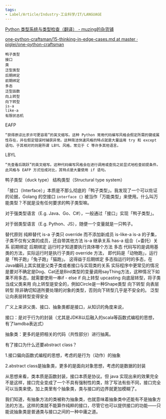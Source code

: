 ```yaml
---
tags:
- Label/Article/Industry-工业科学/IT/LANGUAGE
---
```


[Python 类型系统与类型检查（翻译） - muzing的杂货铺](https://muzing.top/posts/84a8da1c/)

[one-python-craftsman/15-thinking-in-edge-cases.md at master · piglei/one-python-craftsman](https://github.com/piglei/one-python-craftsman/blob/master/zh_CN/15-thinking-in-edge-cases.md)


    鸭子类型
    接口
    类
    泛型类型
    后期绑定
    前期绑定
    多态
    泛型函数
    向上转型
    向下转型
    is-a
    like-a
    有限状态机


EAFP

    “获得原谅比求许可更容易”的英文缩写。这种 Python 常用代码编写风格会假定所需的键或属性存在，并在假定错误时捕获异常。这种简洁快速风格的特点就是大量运用 try 和 except 语句。于其相对的则是所谓 LBYL 风格，常见于 C 等许多其他语言。



LBYL

    “先查看后跳跃”的英文缩写。这种代码编写风格会在进行调用或查找之前显式地检查前提条件。此风格与 EAFP 方式恰成对比，其特点是大量使用 if 语句。

鸭子类型（duck type）
结构类型（Structural type system）

「接口（Interface）」本质是不那么彻底的「鸭子类型」。我发现了一个可以佐证的论据，Golang 的空接口 `interface {}` 被当作「万能类型」来使用。什么叫万能类型？不就是没有任何要求的鸭子类型嘛。

对于强类型语言（E.g. Java、Go、C#），一般通过「接口」实现「鸭子类型」。

对于弱类型语言（E.g. Python、JS），随便一个变量就是一只鸭子。



替代原则    纯粹替代 is-a 子类只 override 而不添加新成员
is-like-a    is-a 的子集，子类不仅有父类的成员，还自带其他方法
is-a    继承关系
has-a    组合（+委托）关系
前期绑定
后期绑定    运行时才知道要执行具体哪个方法
多态
    代码写的是调用基类的方法，实际运行时是执行子类的 override 方法，
    即代码是「动物跑」，运行是「鸭子跑」「兔子跑」「猫跑」。
    这得益于后期绑定
    多态指运行时的多态，在Java编码上其实就是父类子类或者接口与实现类的关系
    实际程序中更常见的情况是要对不确定是Dog、Cat还是Bird类型的变量调用sayThing方法，这种情况下如果不用多态，就需要使用一串if - else if
向上转型 upcasting
    向底层转型，将子类当成父类来用
    向上转型是安全的，例如Circle是一种Shape类型
向下转型
    向表层转型
    除非确切知道所要处理的对象的类型，否则向下转型几乎是不安全的。
    泛型让向表层转型变得安全



广义上来讲父类、接口、抽象类都是接口，从知识的角度来说，

接口：是对于行为的封装（尤其是JDK8以后融入的scala等函数式编程的思想，有了lamdba表达式）

抽象类：更多的是把相关的代码（共性部分）进行抽离。



有了接口为什么还要abstract class？

1.接口偏向函数式编程的思想，考虑的是行为（动作）的抽象

2.abstract class是抽象类，更多的是面向对象思想，考虑的是数据的封装



从思想来看，类本质是函数封装，接口本质是协议。但 java 实现出来的效果完全不是这样，接口完全变成了一个不具有强制性的类，除了写法有些不同，接口完全可以当类来使。加上类里有个抽象类，类与接口的边界就更加模糊了。

我们知道，有抽象方法的类被称为抽象类，也就意味着抽象类中还能有不是抽象方法的方法。这样的类就不能算作纯粹的接口，尽管它也可以提供接口的功能——只能说抽象类是普通类与接口之间的一种中庸之道。